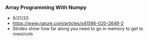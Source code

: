 ### Array Programming With Numpy
- 9/21/20
- https://www.nature.com/articles/s41586-020-2649-2
- Strides show how far along you need to go in memory to get to rows/cols
